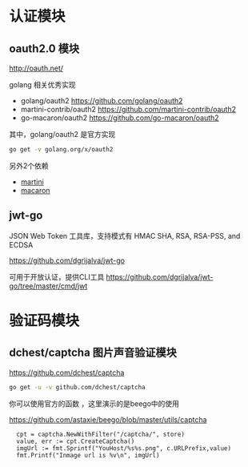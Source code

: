 # 认证模块

## oauth2.0 模块

http://oauth.net/

golang 相关优秀实现

- golang/oauth2 https://github.com/golang/oauth2
- martini-contrib/oauth2 https://github.com/martini-contrib/oauth2
- go-macaron/oauth2 https://github.com/go-macaron/oauth2

其中，golang/oauth2 是官方实现

```sh
go get -v golang.org/x/oauth2
```

另外2个依赖

- [martini](https://github.com/go-martini/martini)
- [macaron](https://github.com/go-macaron/macaron)

## jwt-go

JSON Web Token 工具库，支持模式有 HMAC SHA, RSA, RSA-PSS, and ECDSA

https://github.com/dgrijalva/jwt-go

可用于开放认证，提供CLI工具
https://github.com/dgrijalva/jwt-go/tree/master/cmd/jwt


# 验证码模块

## dchest/captcha 图片声音验证模块

https://github.com/dchest/captcha

```sh
go get -u -v github.com/dchest/captcha
```

你可以使用官方的函数 ，这里演示的是beego中的使用

https://github.com/astaxie/beego/blob/master/utils/captcha

```golang
  cpt = captcha.NewWithFilter("/captcha/", store)
  value, err := cpt.CreateCaptcha()
  imgUrl := fmt.Sprintf("YouHost/%s%s.png", c.URLPrefix,value)
  fmt.Printf("Inmage url is %v\n", imgUrl)
```
